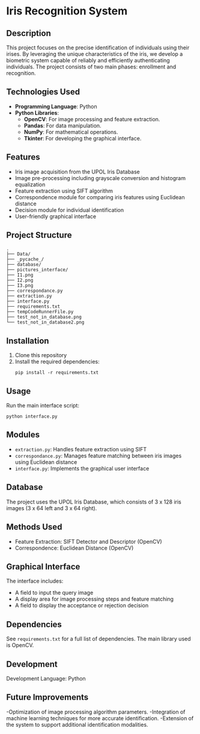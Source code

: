 # Iris Recognition System

## Description
This project focuses on the precise identification of individuals using their irises. By leveraging the unique characteristics of the iris, we develop a biometric system capable of reliably and efficiently authenticating individuals. The project consists of two main phases: enrollment and recognition.

## Technologies Used

- **Programming Language**: Python
- **Python Libraries**:
  - **OpenCV**: For image processing and feature extraction.
  - **Pandas**: For data manipulation.
  - **NumPy**: For mathematical operations.
  - **Tkinter**: For developing the graphical interface.

## Features
- Iris image acquisition from the UPOL Iris Database
- Image pre-processing including grayscale conversion and histogram equalization
- Feature extraction using SIFT algorithm
- Correspondence module for comparing iris features using Euclidean distance
- Decision module for individual identification
- User-friendly graphical interface

## Project Structure
```
.
├── Data/
├── _pycache_/
├── database/
├── pictures_interface/
├── I1.png
├── I2.png
├── I3.png
├── correspondance.py
├── extraction.py
├── interface.py
├── requirements.txt
├── tempCodeRunnerFile.py
├── test_not_in_database.png
└── test_not_in_database2.png
```

## Installation
1. Clone this repository
2. Install the required dependencies:
   ```
   pip install -r requirements.txt
   ```

## Usage
Run the main interface script:
```
python interface.py
```

## Modules
- `extraction.py`: Handles feature extraction using SIFT
- `correspondance.py`: Manages feature matching between iris images using Euclidean distance
- `interface.py`: Implements the graphical user interface

## Database
The project uses the UPOL Iris Database, which consists of 3 x 128 iris images (3 x 64 left and 3 x 64 right).

## Methods Used
- Feature Extraction: SIFT Detector and Descriptor (OpenCV)
- Correspondence: Euclidean Distance (OpenCV)

## Graphical Interface
The interface includes:
- A field to input the query image
- A display area for image processing steps and feature matching
- A field to display the acceptance or rejection decision

## Dependencies
See `requirements.txt` for a full list of dependencies. The main library used is OpenCV.

## Development
Development Language: Python


## Future Improvements
-Optimization of image processing algorithm parameters.
-Integration of machine learning techniques for more accurate identification.
-Extension of the system to support additional identification modalities.
